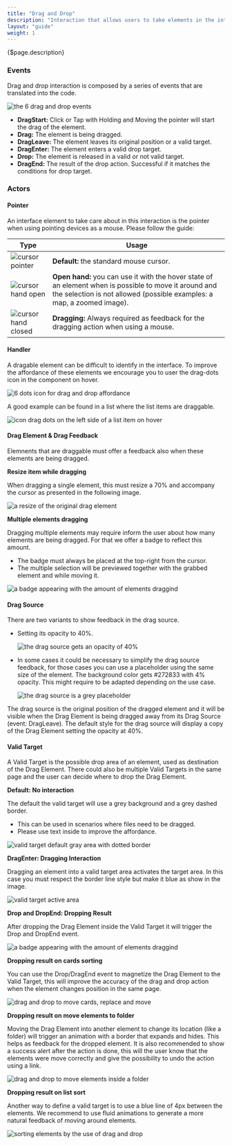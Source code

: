 ```yaml
---
title: "Drag and Drop"
description: "Interaction that allows users to take elements in the interface from a point to another one and perform an action depending on the target element where they leave them."
layout: "guide"
weight: 1
---
```


<div class="page-description">{$page.description}</div>

### Events

Drag and drop interaction is composed by a series of events that are translated into the code.

![the 6 drag and drop events](../../../images/DnDEvents.jpg)

* **DragStart:** Click or Tap with Holding and Moving the pointer will start the drag of the element.
* **Drag:** The element is being dragged.
* **DragLeave:** The element leaves its original position or a valid target.
* **DragEnter:** The element enters a valid drop target.
* **Drop:** The element is released in a valid or not valid target.
* **DragEnd:** The result of the drop action. Successful if it matches the conditions for drop target.

### Actors

#### Pointer
An interface element to take care about in this interaction is the pointer when using pointing devices as a mouse. Please follow the guide:

| Type | Usage |
| --- | ---- |
| ![cursor pointer](../../../images/CursorPointer.jpg) | **Default:** the standard mouse cursor. |
| ![cursor hand open](../../../images/CursorHandOpen.jpg) | **Open hand:** you can use it with the hover state of an element when is possible to move it around and the selection is not allowed (possible examples: a map, a zoomed image). |
| ![cursor hand closed](../../../images/CursorHandClosed.jpg) | **Dragging:** Always required as feedback for the dragging action when using a mouse. |


#### Handler
A dragable element can be difficult to identify in the interface. To improve the affordance of these elements we encourage you to user the drag-dots icon in the component on hover.

![6 dots icon for drag and drop affordance](../../../images/IconDragDots.jpg)

A good example can be found in a list where the list items are draggable.

![icon drag dots on the left side of a list item on hover](../../../images/ListDnD.jpg)

#### Drag Element & Drag Feedback
Elemnents that are draggable must offer a feedback also when these elements are being dragged.

**Resize item while dragging**

When dragging a single element, this must resize a 70% and accompany the cursor as presented in the following image.

![a resize of the original drag element](../../../images/DnDDragResize.jpg)

**Multiple elements dragging**

Dragging multiple elements may require inform the user about how many elements are being dragged. For that we offer a badge to reflect this amount.

* The badge must always be placed at the top-right from the cursor.
* The multiple selection will be previewed together with the grabbed element and while moving it.

![a badge appearing with the amount of elements draggind](../../../images/DnDDragMultiple.jpg)

#### Drag Source
There are two variants to show feedback in the drag source.
* Setting its opacity to 40%.
    
    ![the drag source gets an opacity of 40%](../../../images/DnDDragSourceOpacity.jpg)

* In some cases it could be necessary to simplify the drag source feedback, for those cases you can use a placeholder using the same size of the element. The background color gets #272833 with 4% opacity. This might require to be adapted depending on the use case.
    
    ![the drag source is a grey placeholder](../../../images/DnDDragSourcePlaceholder.jpg)


The drag source is the original position of the dragged element and it will be visible when the Drag Element is being dragged away from its Drag Source (event: DragLeave). 
The default style for the drag source will display a copy of the Drag Element setting the opacity at 40%. 

#### Valid Target
A Valid Target is the possible drop area of an element, used as destination of the Drag Element. There could also be multiple Valid Targets in the same page and the user can decide where to drop the Drag Element.

**Default: No interaction**

The default the valid target will use a grey background and a grey dashed border.
* This can be used in scenarios where files need to be dragged.
* Please use text inside to improve the affordance.
 
![valid target default gray area with dotted border](../../../images/DnDValidTargetDefault.jpg)

**DragEnter: Dragging Interaction**

Dragging an element into a valid target area activates the target area. In this case you must respect the border line style but make it blue as show in the image.

![valid target active area ](../../../images/DnDValidTargetActive.jpg)

**Drop and DropEnd: Dropping Result**

After dropping the Drag Element inside the Valid Target it will trigger the Drop and DropEnd event.

![a badge appearing with the amount of elements draggind](../../../images/DnDDragMultiple.jpg)

**Dropping result on cards sorting**

You can use the Drop/DragEnd event to magnetize the Drag Element to the Valid Target, this will improve the accuracy of the drag and drop action when the element changes position in the same page.

![drag and drop to move cards, replace and move](../../../images/DnDCards.gif)

**Dropping result on move elements to folder**

Moving the Drag Element into another element to change its location (like a folder) will trigger an animation with a border that expands and hides. This helps as feedback for the dropped element. 
It is also recommended to show a success alert after the action is done, this will the user know that the elements were move correctly and give the possibility to undo the action using a link.

![drag and drop to move elements inside a folder](../../../images/DnDPlaceInside.gif)

**Dropping result on list sort**

Another way to define a valid target is to use a blue line of 4px between the elements.
We recommend to use fluid animations to generate a more natural feedback of moving around elements.

![sorting elements by the use of drag and drop](../../../images/DnDSort.gif)
